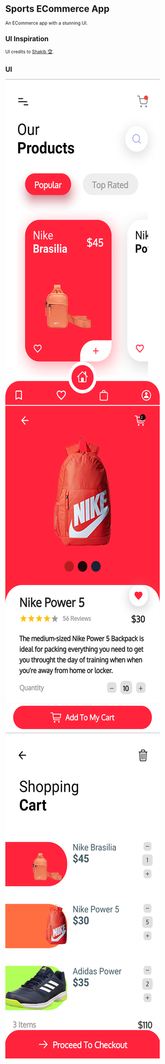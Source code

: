 # Sports ECommerce App

An ECommerce app with a stunning UI.

## UI Inspiration

UI credits to [Shakib 🏆](https://dribbble.com/iamshakibali).

## UI

![Home Screen](assets/images/HomeScreen.png)
![Details Screen](assets/images/DetailsScreen.png)
![Cart Screen](assets/images/CartScreen.png)